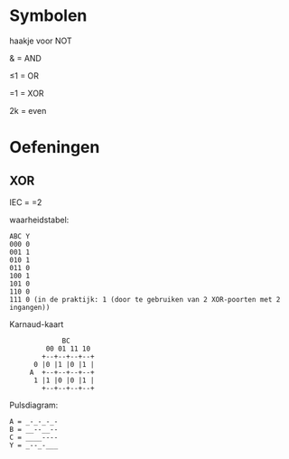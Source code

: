 # Symbolen

haakje voor NOT

& = AND

≤1 = OR

=1 = XOR

2k = even

# Oefeningen

## XOR

IEC = =2

waarheidstabel:

```
ABC Y
000 0
001 1
010 1
011 0
100 1
101 0
110 0
111 0 (in de praktijk: 1 (door te gebruiken van 2 XOR-poorten met 2 ingangen))
```

Karnaud-kaart

```
		     BC
	     00 01 11 10
	    +--+--+--+--+
	  0 |0 |1 |0 |1 |
	 A  +--+--+--+--+
	  1 |1 |0 |0 |1 |
	    +--+--+--+--+
```

Pulsdiagram:

```
A = _-_-_-_-
B = __--__--
C = ____----
Y = _--_-___
```
